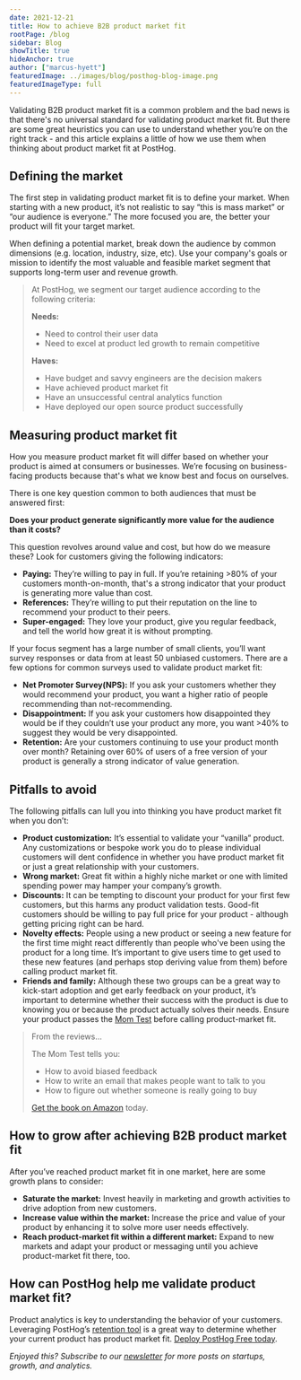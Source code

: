 ```yaml
---
date: 2021-12-21
title: How to achieve B2B product market fit
rootPage: /blog
sidebar: Blog
showTitle: true
hideAnchor: true
author: ["marcus-hyett"]
featuredImage: ../images/blog/posthog-blog-image.png
featuredImageType: full
---
```


Validating B2B product market fit is a common problem and the bad news is that there's no universal standard for validating product market fit. But there are some great heuristics you can use to understand whether you’re on the right track - and this article explains a little of how we use them when thinking about product market fit at PostHog.

## Defining the market
The first step in validating product market fit is to define your market. When starting with a new product, it’s not realistic to say “this is mass market” or “our audience is everyone.” The more focused you are, the better your product will fit your target market.

When defining a potential market, break down the audience by common dimensions (e.g. location, industry, size, etc). Use your company's goals or mission to identify the most valuable and feasible market segment that supports long-term user and revenue growth. 

> At PostHog, we segment our target audience according to the following criteria:
> 
> **Needs:**
> - Need to control their user data
> - Need to excel at product led growth to remain competitive
> 
> **Haves:**
> - Have budget and savvy engineers are the decision makers
> - Have achieved product market fit
> - Have an unsuccessful central analytics function
> - Have deployed our open source product successfully

## Measuring product market fit
How you measure product market fit will differ based on whether your product is aimed at consumers or businesses. We’re focusing on business-facing products because that's what we know best and focus on ourselves. 

There is one key question common to both audiences that must be answered first:

**Does your product generate significantly more value for the audience than it costs?**

This question revolves around value and cost, but how do we measure these? Look for customers giving the following indicators:
- **Paying:** They’re willing to pay in full. If you’re retaining >80% of your customers month-on-month, that's a strong indicator that your product is generating more value than cost.
- **References:** They’re willing to put their reputation on the line to recommend your product to their peers.
- **Super-engaged:** They love your product, give you regular feedback, and tell the world how great it is without prompting.

If your focus segment has a large number of small clients, you’ll want survey responses or data from at least 50 unbiased customers. There are a few options for common surveys used to validate product market fit:
- **Net Promoter Survey(NPS):** If you ask your customers whether they would recommend your product, you want a higher ratio of people recommending than not-recommending.
- **Disappointment:** If you ask your customers how disappointed they would be if they couldn’t use your product any more, you want >40% to suggest they would be very disappointed.
- **Retention:** Are your customers continuing to use your product month over month? Retaining over 60% of users of a free version of your product is generally a strong indicator of value generation.

## Pitfalls to avoid
The following pitfalls can lull you into thinking you have product market fit when you don’t:
- **Product customization:** It’s essential to validate your “vanilla” product. Any customizations or bespoke work you do to please individual customers will dent confidence in whether you have product market fit or just a great relationship with your customers.
- **Wrong market:** Great fit within a highly niche market or one with limited spending power may hamper your company’s growth.
- **Discounts:** It can be tempting to discount your product for your first few customers, but this harms any product validation tests. Good-fit customers should be willing to pay full price for your product - although getting pricing right can be hard.
- **Novelty effects:** People using a new product or seeing a new feature for the first time might react differently than people who've been using the product for a long time. It’s important to give users time to get used to these new features (and perhaps stop deriving value from them) before calling product market fit.
- **Friends and family:** Although these two groups can be a great way to kick-start adoption and get early feedback on your product, it’s important to determine whether their success with the product is due to knowing you or because the product actually solves their needs. Ensure your product passes the [Mom Test](http://momtestbook.com/) before calling product-market fit.

> From the reviews...
> 
> The Mom Test tells you:
> - How to avoid biased feedback
> - How to write an email that makes people want to talk to you
> - How to figure out whether someone is really going to buy
> 
> [Get the book on Amazon](https://www.amazon.com/Mom-Test-customers-business-everyone/dp/1492180742) today.

## How to grow after achieving B2B product market fit
After you’ve reached product market fit in one market, here are some growth plans to consider:
- **Saturate the market:** Invest heavily in marketing and growth activities to drive adoption from new customers.
- **Increase value within the market:** Increase the price and value of your product by enhancing it to solve more user needs effectively. 
- **Reach product-market fit within a different market:** Expand to new markets and adapt your product or messaging until you achieve product-market fit there, too.

## How can PostHog help me validate product market fit?
Product analytics is key to understanding the behavior of your customers. 
Leveraging PostHog’s [retention tool](https://posthog.com/docs/user-guides/retention) is a great way to determine whether your current product has product market fit. [Deploy PostHog Free today](https://posthog.com/docs/self-host#deploy). 

_Enjoyed this? Subscribe to our [newsletter](https://posthog.com/newsletter) for more posts on startups, growth, and analytics._